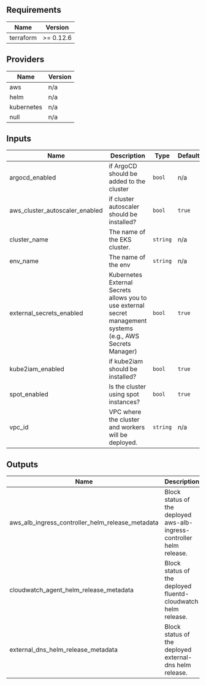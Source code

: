 ## Requirements

| Name | Version |
|------|---------|
| terraform | >= 0.12.6 |

## Providers

| Name | Version |
|------|---------|
| aws | n/a |
| helm | n/a |
| kubernetes | n/a |
| null | n/a |

## Inputs

| Name | Description | Type | Default | Required |
|------|-------------|------|---------|:--------:|
| argocd\_enabled | if ArgoCD should be added to the cluster | `bool` | n/a | yes |
| aws\_cluster\_autoscaler\_enabled | if cluster autoscaler should be installed? | `bool` | `true` | no |
| cluster\_name | The name of the EKS cluster. | `string` | n/a | yes |
| env\_name | The name of the env | `string` | n/a | yes |
| external\_secrets\_enabled | Kubernetes External Secrets allows you to use external secret management systems (e.g., AWS Secrets Manager) | `bool` | `true` | no |
| kube2iam\_enabled | if kube2iam should be installed? | `bool` | `true` | no |
| spot\_enabled | Is the cluster using spot instances? | `bool` | `true` | no |
| vpc\_id | VPC where the cluster and workers will be deployed. | `string` | n/a | yes |

## Outputs

| Name | Description |
|------|-------------|
| aws\_alb\_ingress\_controller\_helm\_release\_metadata | Block status of the deployed aws-alb-ingress-controller helm release. |
| cloudwatch\_agent\_helm\_release\_metadata | Block status of the deployed fluentd-cloudwatch helm release. |
| external\_dns\_helm\_release\_metadata | Block status of the deployed external-dns helm release. |
